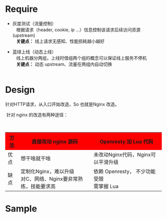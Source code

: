 # Require
* 灰度测试（流量控制）  
    根据请求（header, cookie, ip ...）信息控制该请求后续访问资源(upstream)  
    <b>关键点：</b> 线上请求无感知、性能损耗越小越好  
    
* 蓝绿上线（动态上线）  
    线上机器分两组，上线时借组两个组的概念可以保证线上服务不停机  
    <b>关键点：</b> 动态 upstream、流量在两组内自动切换  
    
# Design
  针对HTTP请求，从入口开始改造，So 也就是Nginx 改造。   
  
  针对 nginx 的改造有两种途径：   
  <table>
   <tr bgcolor="#FF0000">
      <th>方法</th>
      <th>直接改动 nginx 源码</th>
      <th>Openresty 加 Lua 代码</th>
   </tr>
   <tr>
      <td>优点</td>
      <td>想干啥就干啥</td>
      <td>未改动Nginx代码，Nginx可以平滑升级</td>
   </tr>
   <tr>
      <td>缺点</td>
      <td>定制化Nginx，难以升级<br/>对C、网络、Nginx要非常熟练，技能要求高</td>
      <td>依赖 Openresty， 不少功能受限<br/>需掌握 Lua</td>
   </tr>
  </table>
  
# Sample
